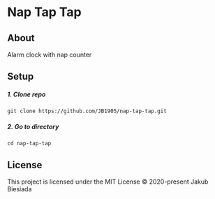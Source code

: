 # Nap Tap Tap

## About
Alarm clock with nap counter

## Setup
##### 1. Clone repo
```
git clone https://github.com/JB1905/nap-tap-tap.git
```

##### 2. Go to directory
```
cd nap-tap-tap
```

## License
This project is licensed under the MIT License © 2020-present Jakub Biesiada
